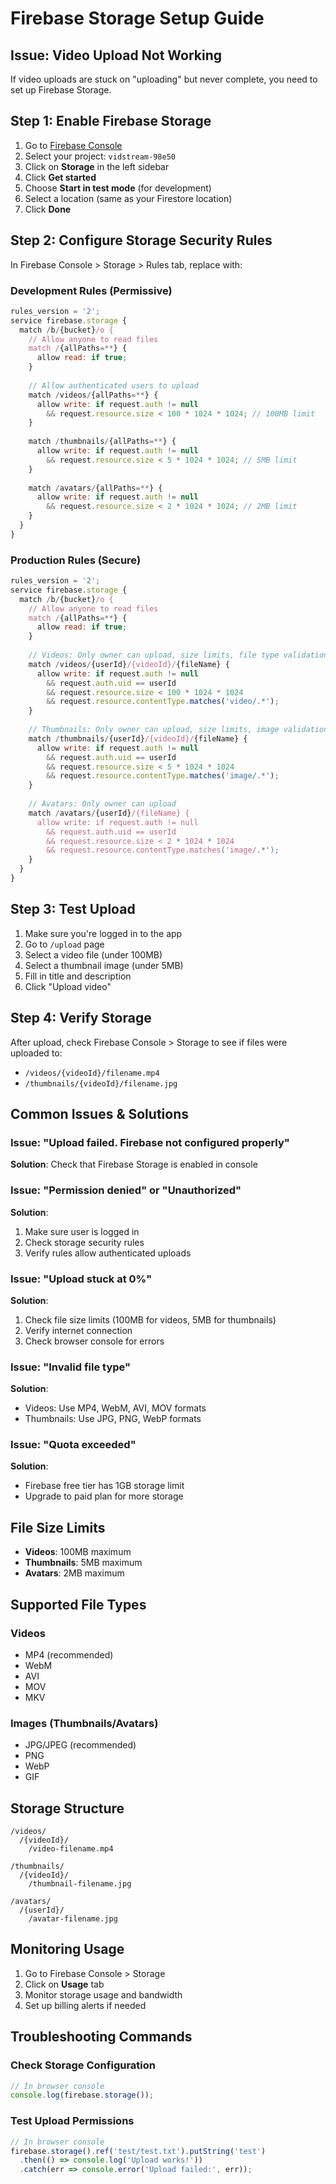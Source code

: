 # Firebase Storage Setup Guide

## Issue: Video Upload Not Working

If video uploads are stuck on "uploading" but never complete, you need to set up Firebase Storage.

## Step 1: Enable Firebase Storage

1. Go to [Firebase Console](https://console.firebase.google.com/)
2. Select your project: `vidstream-98e50`
3. Click on **Storage** in the left sidebar
4. Click **Get started**
5. Choose **Start in test mode** (for development)
6. Select a location (same as your Firestore location)
7. Click **Done**

## Step 2: Configure Storage Security Rules

In Firebase Console > Storage > Rules tab, replace with:

### Development Rules (Permissive)
```javascript
rules_version = '2';
service firebase.storage {
  match /b/{bucket}/o {
    // Allow anyone to read files
    match /{allPaths=**} {
      allow read: if true;
    }
    
    // Allow authenticated users to upload
    match /videos/{allPaths=**} {
      allow write: if request.auth != null
        && request.resource.size < 100 * 1024 * 1024; // 100MB limit
    }
    
    match /thumbnails/{allPaths=**} {
      allow write: if request.auth != null
        && request.resource.size < 5 * 1024 * 1024; // 5MB limit
    }
    
    match /avatars/{allPaths=**} {
      allow write: if request.auth != null
        && request.resource.size < 2 * 1024 * 1024; // 2MB limit
    }
  }
}
```

### Production Rules (Secure)
```javascript
rules_version = '2';
service firebase.storage {
  match /b/{bucket}/o {
    // Allow anyone to read files
    match /{allPaths=**} {
      allow read: if true;
    }
    
    // Videos: Only owner can upload, size limits, file type validation
    match /videos/{userId}/{videoId}/{fileName} {
      allow write: if request.auth != null
        && request.auth.uid == userId
        && request.resource.size < 100 * 1024 * 1024
        && request.resource.contentType.matches('video/.*');
    }
    
    // Thumbnails: Only owner can upload, size limits, image validation
    match /thumbnails/{userId}/{videoId}/{fileName} {
      allow write: if request.auth != null
        && request.auth.uid == userId
        && request.resource.size < 5 * 1024 * 1024
        && request.resource.contentType.matches('image/.*');
    }
    
    // Avatars: Only owner can upload
    match /avatars/{userId}/{fileName} {
      allow write: if request.auth != null
        && request.auth.uid == userId
        && request.resource.size < 2 * 1024 * 1024
        && request.resource.contentType.matches('image/.*');
    }
  }
}
```

## Step 3: Test Upload

1. Make sure you're logged in to the app
2. Go to `/upload` page
3. Select a video file (under 100MB)
4. Select a thumbnail image (under 5MB)
5. Fill in title and description
6. Click "Upload video"

## Step 4: Verify Storage

After upload, check Firebase Console > Storage to see if files were uploaded to:
- `/videos/{videoId}/filename.mp4`
- `/thumbnails/{videoId}/filename.jpg`

## Common Issues & Solutions

### Issue: "Upload failed. Firebase not configured properly"
**Solution**: Check that Firebase Storage is enabled in console

### Issue: "Permission denied" or "Unauthorized"
**Solution**: 
1. Make sure user is logged in
2. Check storage security rules
3. Verify rules allow authenticated uploads

### Issue: "Upload stuck at 0%"
**Solution**:
1. Check file size limits (100MB for videos, 5MB for thumbnails)
2. Verify internet connection
3. Check browser console for errors

### Issue: "Invalid file type"
**Solution**: 
- Videos: Use MP4, WebM, AVI, MOV formats
- Thumbnails: Use JPG, PNG, WebP formats

### Issue: "Quota exceeded"
**Solution**: 
- Firebase free tier has 1GB storage limit
- Upgrade to paid plan for more storage

## File Size Limits

- **Videos**: 100MB maximum
- **Thumbnails**: 5MB maximum  
- **Avatars**: 2MB maximum

## Supported File Types

### Videos
- MP4 (recommended)
- WebM
- AVI
- MOV
- MKV

### Images (Thumbnails/Avatars)
- JPG/JPEG (recommended)
- PNG
- WebP
- GIF

## Storage Structure

```
/videos/
  /{videoId}/
    /video-filename.mp4
    
/thumbnails/
  /{videoId}/
    /thumbnail-filename.jpg
    
/avatars/
  /{userId}/
    /avatar-filename.jpg
```

## Monitoring Usage

1. Go to Firebase Console > Storage
2. Click on **Usage** tab
3. Monitor storage usage and bandwidth
4. Set up billing alerts if needed

## Troubleshooting Commands

### Check Storage Configuration
```javascript
// In browser console
console.log(firebase.storage());
```

### Test Upload Permissions
```javascript
// In browser console
firebase.storage().ref('test/test.txt').putString('test')
  .then(() => console.log('Upload works!'))
  .catch(err => console.error('Upload failed:', err));
```